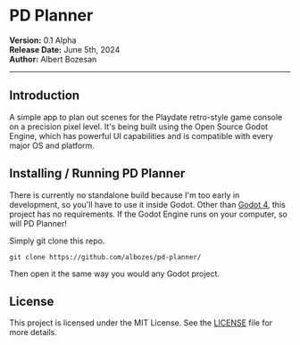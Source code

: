 # PD Planner

**Version:** 0.1 Alpha  
**Release Date:** June 5th, 2024  
**Author:** Albert Bozesan

---

## Introduction

A simple app to plan out scenes for the Playdate retro-style game console on a precision pixel level. It's being built using the Open Source Godot Engine, which has powerful UI capabilities and is compatible with every major OS and platform.

## Installing / Running PD Planner

There is currently no standalone build because I'm too early in development, so you'll have to use it inside Godot.
Other than [Godot 4](https://godotengine.org/), this project has no requirements. If the Godot Engine runs on your computer, so will PD Planner!

Simply git clone this repo.

    git clone https://github.com/albozes/pd-planner/

Then open it the same way you would any Godot project.

## License

This project is licensed under the MIT License. See the [LICENSE](LICENSE) file for more details.
